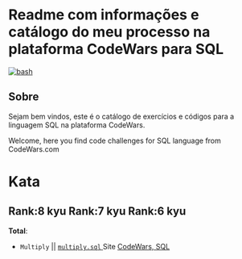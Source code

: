 # Readme com informações e catálogo do meu processo na plataforma CodeWars para SQL
<a href="https://www.codewars.com/users/arthurdduarte" target="_blank" rel="noreferrer"> <img src="https://www.codewars.com/users/arthurdduarte/badges/large" alt="bash"/> </a>

## Sobre
Sejam bem vindos, este é o catálogo de exercícios e códigos para a linguagem SQL na plataforma CodeWars.

Welcome, here you find code challenges for SQL language from CodeWars.com

# Kata
## Rank:8 kyu  Rank:7 kyu  Rank:6 kyu   
**Total**: 

* `Multiply` || [  `multiply.sql`  ](/Code-SQL/multiply.sql)  Site [CodeWars, SQL  ](https://www.codewars.com/kata/50654ddff44f800200000004/train/sql)
